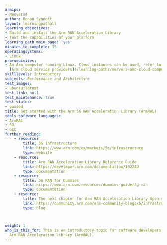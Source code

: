 ```yaml
---
armips:
- Neoverse
author: Ronan Synnott
layout: learningpathall
learning_objectives:
- Build and install the Arm RAN Acceleration Library
- Test the capabilities of your platform
learning_path_main_page: 'yes'
minutes_to_complete: 15
operatingsystems:
- Linux
prerequisites:
- An Arm computer running Linux. Cloud instances can be used, refer to the list of
  [Arm cloud service providers](/learning-paths/servers-and-cloud-computing/csp/).
skilllevels: Introductory
subjects: Performance and Architecture
test_images:
- ubuntu:latest
test_link: null
test_maintenance: true
test_status:
- passed
title: Get started with the Arm 5G RAN Acceleration Library (ArmRAL)
tools_software_languages:
- ArmRAL
- 5G
- GCC
further_reading:
    - resource:
        title: 5G Infrastructure
        link: https://www.arm.com/en/markets/5g/infrastructure
        type: website
    - resource:
        title: Arm RAN Acceleration Library Reference Guide
        link: https://developer.arm.com/documentation/102249
        type: documentation
    - resource:
        title: 5G RAN for Dummies
        link: https://www.arm.com/resources/dummies-guide/5g-ran
        type: documentation
    - resource:
        title: The next chapter for Arm RAN Acceleration Library Open-sourcing the code base & accelerating adoption
        link: https://community.arm.com/arm-community-blogs/b/infrastructure-solutions-blog/posts/arm-ral-is-now-open-source
        type: blog



weight: 1
who_is_this_for: This is an introductory topic for software developers new to the
  Arm RAN Acceleration Library (ArmRAL).
---
```

